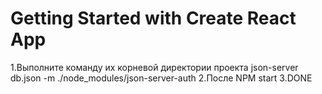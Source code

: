 # Getting Started with Create React App

1.Выполните команду их корневой директории проекта json-server db.json -m ./node_modules/json-server-auth
2.После NPM start
3.DONE
